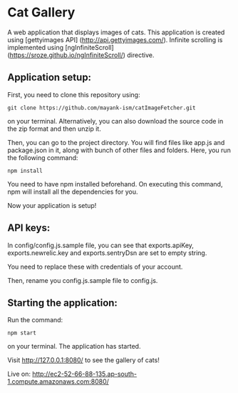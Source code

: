 # Cat Gallery
A web application that displays images of cats. This application is created using [gettyimages API] (http://api.gettyimages.com/). 
Infinite scrolling is implemented using [ngInfiniteScroll] (https://sroze.github.io/ngInfiniteScroll/) directive.

## Application setup:
First, you need to clone this repository using:
```
git clone https://github.com/mayank-ism/catImageFetcher.git
```
on your terminal. Alternatively, you can also download the source code in the zip format and then unzip it.

Then, you can go to the project directory. You will find files like app.js and package.json in it, along with bunch of other files 
and folders. Here, you run the following command:
```
npm install
```
You need to have npm installed beforehand. 
On executing this command, npm will install all the dependencies for you.

Now your application is setup!

## API keys:

In config/config.js.sample file,
you can see that exports.apiKey, exports.newrelic.key and exports.sentryDsn are set to empty string.

You need to replace these with credentials of your account.

Then, rename you config.js.sample file to config.js.

## Starting the application:
Run the command:
```
npm start
```
on your terminal. The application has started.

Visit http://127.0.0.1:8080/ to see the gallery of cats!

Live on: http://ec2-52-66-88-135.ap-south-1.compute.amazonaws.com:8080/

